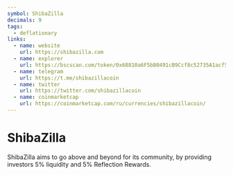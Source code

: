 ```yaml
---
symbol: ShibaZilla
decimals: 9
tags:
  - deflationary
links:
  - name: website
    url: https://shibazilla.com
  - name: explorer
    url: https://bscscan.com/token/0x68810a6F5bB0491cB9Ccf8c52735A1acf5f28009
  - name: telegram
    url: https://t.me/shibazillacoin
  - name: twitter
    url: https://twitter.com/shibazillacoin
  - name: coinmarketcap
    url: https://coinmarketcap.com/ru/currencies/shibazillacoin/
---
```


# ShibaZilla

ShibaZilla aims to go above and beyond for its community, by providing investors 5% liquidity and 5% Reflection Rewards.
